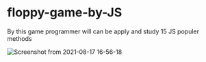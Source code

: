 # floppy-game-by-JS
By this game programmer will can be apply and study 15 JS populer methods

![Screenshot from 2021-08-17 16-56-18](https://user-images.githubusercontent.com/48286288/129738945-16284ca6-6692-47bb-8e9c-4bab390996f9.png)

